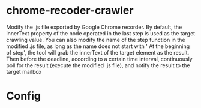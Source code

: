 # chrome-recoder-crawler

Modify the .js file exported by Google Chrome recorder. By default, the innerText property of the node operated in the last step is used as the target crawling value. You can also modify the name of the step function in the modified .js file, as long as the name does not start with ' At the beginning of step', the tool will grab the innerText of the target element as the result. Then before the deadline, according to a certain time interval, continuously poll for the result (execute the modified .js file), and notify the result to the target mailbox

# Config